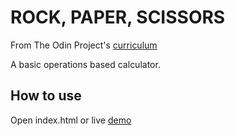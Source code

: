 # ROCK, PAPER, SCISSORS

From The Odin Project's [curriculum](https://www.theodinproject.com/courses/web-development-101/lessons/calculator?ref=lnav)

A basic operations based calculator.

## How to use

Open index.html or live [demo](https://sarpisik.github.io/calculator/)
